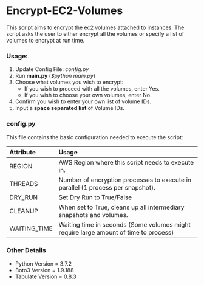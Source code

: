# Encrypt-EC2-Volumes
This script aims to encrypt the ec2 volumes attached to instances.
The script asks the user to either encrypt all the volumes or specify a list of volumes to encrypt at run time. 

### Usage:
1. Update Config File: *config.py*
2. Run **main.py** (*$python main.py*)
3. Choose what volumes you wish to encrypt:
   - If you wish to proceed with all the volumes, enter Yes.
   - If you wish to choose your own volumes, enter No.
4. Confirm you wish to enter your own list of volume IDs.
5. Input a **space separated list** of Volume IDs.

### config.py
This file contains the basic configuration needed to execute the script:

| Attribute    | Usage                                                                                |
|:-------------|:-------------------------------------------------------------------------------------|
| REGION       | AWS Region where this script needs to execute in.                                    |
| THREADS      | Number of encryption processes to execute in parallel (1 process per snapshot).      |
| DRY_RUN      | Set Dry Run to True/False                                                            |
| CLEANUP      | When set to True, cleans up all intermediary snapshots and volumes.                  |
| WAITING_TIME | Waiting time in seconds (Some volumes might require large amount of time to process) |

### Other Details
- Python Version = 3.7.2
- Boto3 Version = 1.9.188
- Tabulate Version = 0.8.3
